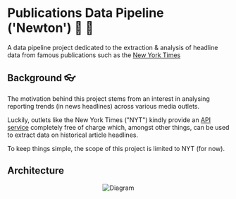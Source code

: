 # Publications Data Pipeline ('Newton') 📰 🌃

A data pipeline project dedicated to the extraction &amp; analysis of headline data from famous publications such as the [New York Times](https://developer.nytimes.com/)

## Background 👓 

The motivation behind this project stems from an interest in analysing reporting trends (in news headlines) across various media outlets.

Luckily, outlets like the New York Times ("NYT") kindly provide an [API service](https://developer.nytimes.com/) completely free of charge which, amongst other things, can be used to extract data on historical article headlines.

To keep things simple, the scope of this project is limited to NYT (for now).

## Architecture

<div style="text-align: center;"> 
  <img src="https://github.com/user-attachments/assets/ad866ef4-634d-4854-8172-fd5948f21bf4" alt="Diagram">
</div>
